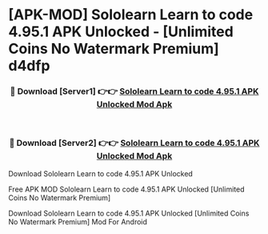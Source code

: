 # [APK-MOD] Sololearn  Learn to code 4.95.1 APK Unlocked - [Unlimited Coins No Watermark Premium] d4dfp



<div align="center">
<h3>🔴 Download [Server1] 👉👉 <a href="https://momento.my/?title=Sololearn__Learn_to_code_4.95.1_APK_Unlocked">Sololearn  Learn to code 4.95.1 APK Unlocked Mod Apk</a></h3><br>

<h3>🔴 Download [Server2] 👉👉 <a href="https://momento.my/?title=Sololearn__Learn_to_code_4.95.1_APK_Unlocked">Sololearn  Learn to code 4.95.1 APK Unlocked Mod Apk</a></h3>
</div>



Download Sololearn  Learn to code 4.95.1 APK Unlocked 

Free APK MOD Sololearn  Learn to code 4.95.1 APK Unlocked [Unlimited Coins No Watermark Premium]

Download Sololearn  Learn to code 4.95.1 APK Unlocked [Unlimited Coins No Watermark Premium] Mod For Android

